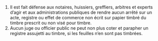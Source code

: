 1) Il est fait défense aux notaires, huissiers, greffiers, arbitres et experts d’agir et aux administrations publiques de rendre aucun arrêté sur un acte, registre ou effet de commerce non écrit sur papier timbré du timbre prescrit ou non visé pour timbre.
2) Aucun juge ou officier public ne peut non plus coter et parapher un registre assujetti
au timbre, si les feuilles n’en sont pas timbrées.